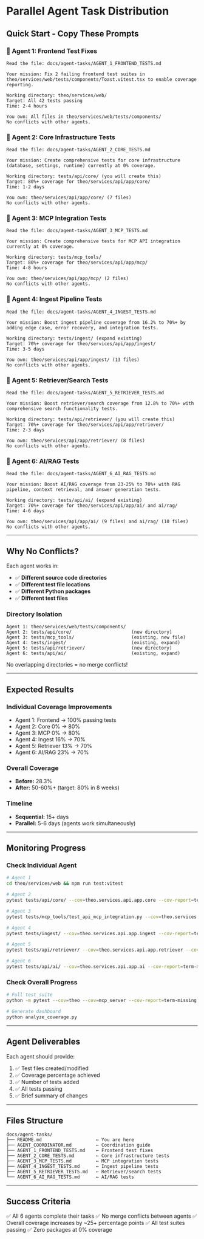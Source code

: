# Parallel Agent Task Distribution

## Quick Start - Copy These Prompts

### 🤖 Agent 1: Frontend Test Fixes
```
Read the file: docs/agent-tasks/AGENT_1_FRONTEND_TESTS.md

Your mission: Fix 2 failing frontend test suites in theo/services/web/tests/components/Toast.vitest.tsx to enable coverage reporting.

Working directory: theo/services/web/
Target: All 42 tests passing
Time: 2-4 hours

You own: All files in theo/services/web/tests/components/
No conflicts with other agents.
```

### 🤖 Agent 2: Core Infrastructure Tests
```
Read the file: docs/agent-tasks/AGENT_2_CORE_TESTS.md

Your mission: Create comprehensive tests for core infrastructure (database, settings, runtime) currently at 0% coverage.

Working directory: tests/api/core/ (you will create this)
Target: 80%+ coverage for theo/services/api/app/core/
Time: 1-2 days

You own: theo/services/api/app/core/ (7 files)
No conflicts with other agents.
```

### 🤖 Agent 3: MCP Integration Tests
```
Read the file: docs/agent-tasks/AGENT_3_MCP_TESTS.md

Your mission: Create comprehensive tests for MCP API integration currently at 0% coverage.

Working directory: tests/mcp_tools/
Target: 80%+ coverage for theo/services/api/app/mcp/
Time: 4-8 hours

You own: theo/services/api/app/mcp/ (2 files)
No conflicts with other agents.
```

### 🤖 Agent 4: Ingest Pipeline Tests
```
Read the file: docs/agent-tasks/AGENT_4_INGEST_TESTS.md

Your mission: Boost ingest pipeline coverage from 16.2% to 70%+ by adding edge case, error recovery, and integration tests.

Working directory: tests/ingest/ (expand existing)
Target: 70%+ coverage for theo/services/api/app/ingest/
Time: 3-5 days

You own: theo/services/api/app/ingest/ (13 files)
No conflicts with other agents.
```

### 🤖 Agent 5: Retriever/Search Tests
```
Read the file: docs/agent-tasks/AGENT_5_RETRIEVER_TESTS.md

Your mission: Boost retriever/search coverage from 12.8% to 70%+ with comprehensive search functionality tests.

Working directory: tests/api/retriever/ (you will create this)
Target: 70%+ coverage for theo/services/api/app/retriever/
Time: 2-3 days

You own: theo/services/api/app/retriever/ (8 files)
No conflicts with other agents.
```

### 🤖 Agent 6: AI/RAG Tests
```
Read the file: docs/agent-tasks/AGENT_6_AI_RAG_TESTS.md

Your mission: Boost AI/RAG coverage from 23-25% to 70%+ with RAG pipeline, context retrieval, and answer generation tests.

Working directory: tests/api/ai/ (expand existing)
Target: 70%+ coverage for theo/services/api/app/ai/ and ai/rag/
Time: 4-6 days

You own: theo/services/api/app/ai/ (9 files) and ai/rag/ (10 files)
No conflicts with other agents.
```

---

## Why No Conflicts?

Each agent works in:
- ✅ **Different source code directories**
- ✅ **Different test file locations**
- ✅ **Different Python packages**
- ✅ **Different test files**

### Directory Isolation

```
Agent 1: theo/services/web/tests/components/
Agent 2: tests/api/core/                      (new directory)
Agent 3: tests/mcp_tools/                     (existing, new file)
Agent 4: tests/ingest/                        (existing, expand)
Agent 5: tests/api/retriever/                 (new directory)
Agent 6: tests/api/ai/                        (existing, expand)
```

No overlapping directories = no merge conflicts!

---

## Expected Results

### Individual Coverage Improvements
- Agent 1: Frontend → 100% passing tests
- Agent 2: Core 0% → 80%
- Agent 3: MCP 0% → 80%
- Agent 4: Ingest 16% → 70%
- Agent 5: Retriever 13% → 70%
- Agent 6: AI/RAG 23% → 70%

### Overall Coverage
- **Before:** 28.3%
- **After:** 50-60%+ (target: 80% in 8 weeks)

### Timeline
- **Sequential:** 15+ days
- **Parallel:** 5-6 days (agents work simultaneously)

---

## Monitoring Progress

### Check Individual Agent
```bash
# Agent 1
cd theo/services/web && npm run test:vitest

# Agent 2
pytest tests/api/core/ --cov=theo.services.api.app.core --cov-report=term-missing

# Agent 3
pytest tests/mcp_tools/test_api_mcp_integration.py --cov=theo.services.api.app.mcp

# Agent 4
pytest tests/ingest/ --cov=theo.services.api.app.ingest --cov-report=term-missing

# Agent 5
pytest tests/api/retriever/ --cov=theo.services.api.app.retriever --cov-report=term-missing

# Agent 6
pytest tests/api/ai/ --cov=theo.services.api.app.ai --cov-report=term-missing
```

### Check Overall Progress
```bash
# Full test suite
python -m pytest --cov=theo --cov=mcp_server --cov-report=term-missing

# Generate dashboard
python analyze_coverage.py
```

---

## Agent Deliverables

Each agent should provide:
1. ✅ Test files created/modified
2. ✅ Coverage percentage achieved
3. ✅ Number of tests added
4. ✅ All tests passing
5. ✅ Brief summary of changes

---

## Files Structure

```
docs/agent-tasks/
├── README.md                    ← You are here
├── AGENT_COORDINATOR.md         ← Coordination guide
├── AGENT_1_FRONTEND_TESTS.md    ← Frontend test fixes
├── AGENT_2_CORE_TESTS.md        ← Core infrastructure tests
├── AGENT_3_MCP_TESTS.md         ← MCP integration tests
├── AGENT_4_INGEST_TESTS.md      ← Ingest pipeline tests
├── AGENT_5_RETRIEVER_TESTS.md   ← Retriever/search tests
└── AGENT_6_AI_RAG_TESTS.md      ← AI/RAG tests
```

---

## Success Criteria

✅ All 6 agents complete their tasks
✅ No merge conflicts between agents
✅ Overall coverage increases by ~25+ percentage points
✅ All test suites passing
✅ Zero packages at 0% coverage
